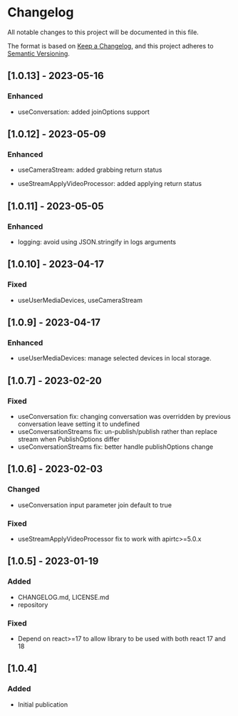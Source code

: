 # Changelog

All notable changes to this project will be documented in this file.

The format is based on [Keep a Changelog](https://keepachangelog.com/en/1.0.0/),
and this project adheres to [Semantic Versioning](https://semver.org/spec/v2.0.0.html).

## [1.0.13] - 2023-05-16

### Enhanced

* useConversation: added joinOptions support

## [1.0.12] - 2023-05-09

### Enhanced

* useCameraStream: added grabbing return status

* useStreamApplyVideoProcessor: added applying return status

## [1.0.11] - 2023-05-05

### Enhanced

* logging: avoid using JSON.stringify in logs arguments

## [1.0.10] - 2023-04-17

### Fixed

* useUserMediaDevices, useCameraStream

## [1.0.9] - 2023-04-17

### Enhanced

* useUserMediaDevices: manage selected devices in local storage.

## [1.0.7] - 2023-02-20

### Fixed

* useConversation fix: changing conversation was overridden by previous conversation leave setting it to undefined
* useConversationStreams fix: un-publish/publish rather than replace stream when PublishOptions differ
* useConversationStreams fix: better handle publishOptions change

## [1.0.6] - 2023-02-03

### Changed

* useConversation input parameter join default to true

### Fixed

* useStreamApplyVideoProcessor fix to work with apirtc>=5.0.x

## [1.0.5] - 2023-01-19

### Added

* CHANGELOG.md, LICENSE.md
* repository

### Fixed

* Depend on react>=17 to allow library to be used with both react 17 and 18

## [1.0.4]

### Added

* Initial publication
